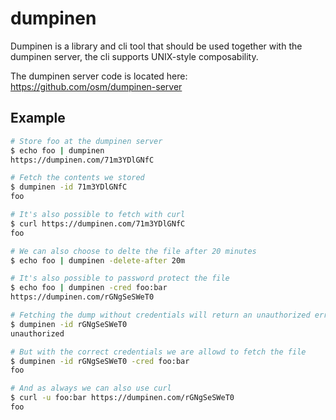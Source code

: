 # dumpinen

Dumpinen is a library and cli tool that should be used together with the
dumpinen server, the cli supports UNIX-style composability.

The dumpinen server code is located here:
https://github.com/osm/dumpinen-server

## Example

```sh
# Store foo at the dumpinen server
$ echo foo | dumpinen
https://dumpinen.com/71m3YDlGNfC

# Fetch the contents we stored
$ dumpinen -id 71m3YDlGNfC
foo

# It's also possible to fetch with curl
$ curl https://dumpinen.com/71m3YDlGNfC
foo

# We can also choose to delte the file after 20 minutes
$ echo foo | dumpinen -delete-after 20m

# It's also possible to password protect the file
$ echo foo | dumpinen -cred foo:bar
https://dumpinen.com/rGNgSeSWeT0

# Fetching the dump without credentials will return an unauthorized error
$ dumpinen -id rGNgSeSWeT0
unauthorized

# But with the correct credentials we are allowd to fetch the file
$ dumpinen -id rGNgSeSWeT0 -cred foo:bar
foo

# And as always we can also use curl
$ curl -u foo:bar https://dumpinen.com/rGNgSeSWeT0
foo
```
